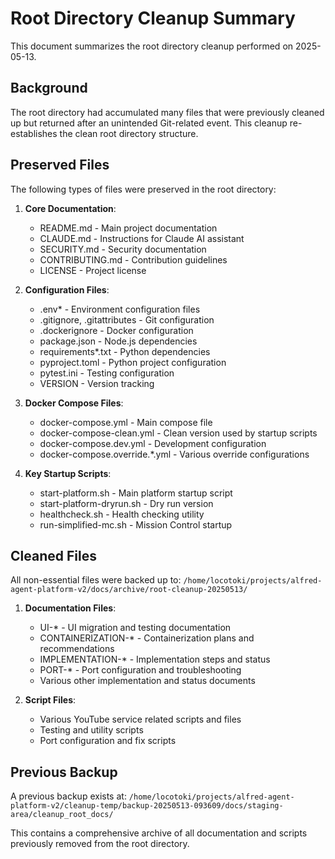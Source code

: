 # Root Directory Cleanup Summary

This document summarizes the root directory cleanup performed on 2025-05-13.

## Background
The root directory had accumulated many files that were previously cleaned up but returned after an unintended Git-related event. This cleanup re-establishes the clean root directory structure.

## Preserved Files
The following types of files were preserved in the root directory:

1. **Core Documentation**:
   - README.md - Main project documentation
   - CLAUDE.md - Instructions for Claude AI assistant
   - SECURITY.md - Security documentation
   - CONTRIBUTING.md - Contribution guidelines
   - LICENSE - Project license

2. **Configuration Files**:
   - .env* - Environment configuration files
   - .gitignore, .gitattributes - Git configuration
   - .dockerignore - Docker configuration
   - package.json - Node.js dependencies
   - requirements*.txt - Python dependencies
   - pyproject.toml - Python project configuration
   - pytest.ini - Testing configuration
   - VERSION - Version tracking

3. **Docker Compose Files**:
   - docker-compose.yml - Main compose file
   - docker-compose-clean.yml - Clean version used by startup scripts
   - docker-compose.dev.yml - Development configuration
   - docker-compose.override.*.yml - Various override configurations

4. **Key Startup Scripts**:
   - start-platform.sh - Main platform startup script
   - start-platform-dryrun.sh - Dry run version
   - healthcheck.sh - Health checking utility
   - run-simplified-mc.sh - Mission Control startup

## Cleaned Files
All non-essential files were backed up to:
`/home/locotoki/projects/alfred-agent-platform-v2/docs/archive/root-cleanup-20250513/`

1. **Documentation Files**:
   - UI-* - UI migration and testing documentation
   - CONTAINERIZATION-* - Containerization plans and recommendations
   - IMPLEMENTATION-* - Implementation steps and status
   - PORT-* - Port configuration and troubleshooting
   - Various other implementation and status documents

2. **Script Files**:
   - Various YouTube service related scripts and files
   - Testing and utility scripts
   - Port configuration and fix scripts

## Previous Backup
A previous backup exists at:
`/home/locotoki/projects/alfred-agent-platform-v2/cleanup-temp/backup-20250513-093609/docs/staging-area/cleanup_root_docs/`

This contains a comprehensive archive of all documentation and scripts previously removed from the root directory.
